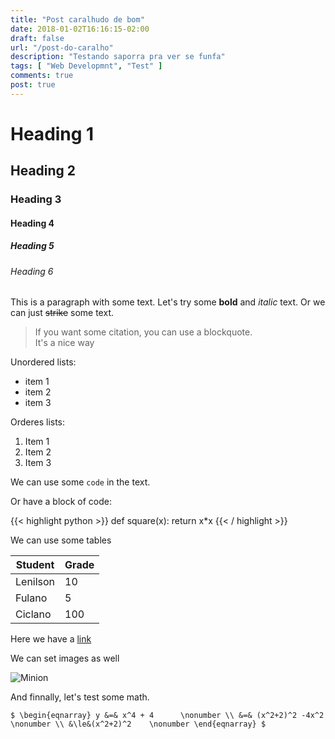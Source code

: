 ```yaml
---
title: "Post caralhudo de bom"
date: 2018-01-02T16:16:15-02:00
draft: false
url: "/post-do-caralho"
description: "Testando saporra pra ver se funfa"
tags: [ "Web Developmnt", "Test" ]
comments: true
post: true
---
```


# Heading 1

## Heading 2

### Heading 3


#### Heading 4

##### Heading 5

###### Heading 6

This is a paragraph with some text.
Let's try some **bold** and *italic* text.
Or we can just ~~strike~~ some text.

> If you want some citation, you can use a blockquote.<br>
> It's a nice way


Unordered lists:

+ item 1
+ item 2
+ item 3

Orderes lists:

1. Item 1
2. Item 2
3. Item 3

We can use some `code` in the text.

Or have a block of code:

{{< highlight python >}}
def square(x):
    return x*x
{{< / highlight >}}

We can use some tables

|Student|Grade|
|-------|-----|
|Lenilson|10|
|Fulano|5|
|Ciclano|100|

Here we have a [link](https://lnlwd.github.io)

We can set images as well

![Minion](http://octodex.github.com/images/minion.png)

And finnally, let's test some math.

`$
\begin{eqnarray}
y &=& x^4 + 4      \nonumber \\
  &=& (x^2+2)^2 -4x^2 \nonumber \\
  &\le&(x^2+2)^2    \nonumber
\end{eqnarray}
$`